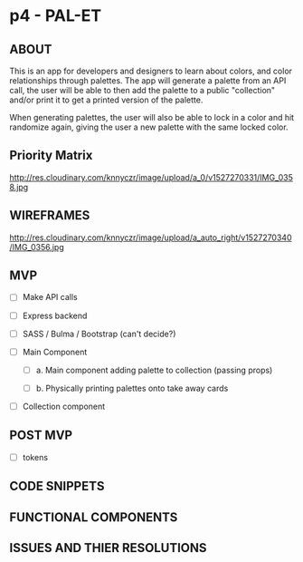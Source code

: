 # p4 - PAL-ET

## ABOUT
This is an app for developers and designers to learn about colors, and color relationships through palettes. The app will generate a palette from an API call, the user will be able to then add the palette to a public "collection" and/or print it to get a printed version of the palette.

When generating palettes, the user will also be able to lock in a color and hit randomize again, giving the user a new palette with the same locked color.

## Priority Matrix

http://res.cloudinary.com/knnyczr/image/upload/a_0/v1527270331/IMG_0358.jpg

## WIREFRAMES

http://res.cloudinary.com/knnyczr/image/upload/a_auto_right/v1527270340/IMG_0356.jpg

## MVP

- [ ] Make API calls

- [ ] Express backend

- [ ] SASS / Bulma / Bootstrap (can't decide?)

- [ ] Main Component

  - [ ] a. Main component adding palette to collection (passing props)

  - [ ] b. Physically printing palettes onto take away cards

- [ ] Collection component

## POST MVP

- [ ] tokens

## CODE SNIPPETS

## FUNCTIONAL COMPONENTS

## ISSUES AND THIER RESOLUTIONS
